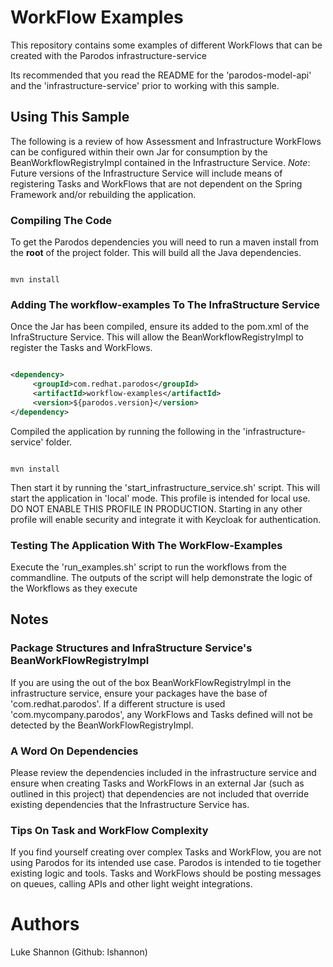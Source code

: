 # WorkFlow Examples

This repository contains some examples of different WorkFlows that can be created with the Parodos infrastructure-service

Its recommended that you read the README for the 'parodos-model-api' and the 'infrastructure-service' prior to working with this sample.

## Using This Sample

The following is a review of how Assessment and Infrastructure WorkFlows can be configured within their own Jar for consumption by the BeanWorkflowRegistryImpl contained in the Infrastructure Service. *Note*: Future versions of the Infrastructure Service will include means of registering Tasks and WorkFlows that are not dependent on the Spring Framework and/or rebuilding the application.

### Compiling The Code

To get the Parodos dependencies you will need to run a maven install from the **root** of the project folder. This will build all the Java dependencies.

```shell

mvn install

```

### Adding The workflow-examples To The InfraStructure Service

Once the Jar has been compiled, ensure its added to the pom.xml of the InfraStructure Service. This will allow the BeanWorkflowRegistryImpl to register the Tasks and WorkFlows. 


```xml

<dependency>
	 <groupId>com.redhat.parodos</groupId>
	 <artifactId>workflow-examples</artifactId>
	 <version>${parodos.version}</version>
</dependency>


```
Compiled the application by running the following in the 'infrastructure-service' folder.

```shell

mvn install

```
Then start it by running the 'start_infrastructure_service.sh' script. This will start the application in 'local' mode. This profile is intended for local use. DO NOT ENABLE THIS PROFILE IN PRODUCTION. Starting in any other profile will enable security and integrate it with Keycloak for authentication.


### Testing The Application With The WorkFlow-Examples

Execute the 'run_examples.sh' script to run the workflows from the commandline. The outputs of the script will help demonstrate the logic of the Workflows as they execute

## Notes

### Package Structures and InfraStructure Service's BeanWorkFlowRegistryImpl

If you are using the out of the box BeanWorkFlowRegistryImpl in the infrastructure service, ensure your packages have the base of 'com.redhat.parodos'. If a different structure is used 'com.mycompany.parodos', any WorkFlows and Tasks defined will not be detected by the BeanWorkFlowRegistryImpl.

### A Word On Dependencies

Please review the dependencies included in the infrastructure service and ensure when creating Tasks and WorkFlows in an external Jar (such as outlined in this project) that dependencies are not included that override existing dependencies that the Infrastructure Service has.

### Tips On Task and WorkFlow Complexity

If you find yourself creating over complex Tasks and WorkFlow, you are not using Parodos for its intended use case. Parodos is intended to tie together existing logic and tools. Tasks and WorkFlows should be posting messages on queues, calling APIs and other light weight integrations.

# Authors

Luke Shannon (Github: lshannon)

